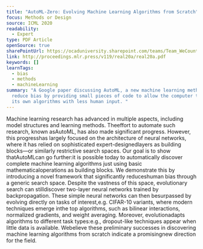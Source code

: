 ```yaml
---
title: "AutoML-Zero: Evolving Machine Learning Algorithms from Scratch"
focus: Methods or Design
source: ICML 2020
readability:
  - Expert
type: PDF Article
openSource: true
sharePointUrl: https://ocaduniversity.sharepoint.com/teams/Team_WeCount/Shared%20Documents/Resources%20and%20Tools/Literature%20(curated)/AutoML-Zero_Evolving%20Machine%20Learning%20Algorithms%20from%20Scratch.pdf
link: http://proceedings.mlr.press/v119/real20a/real20a.pdf
keywords: []
learnTags:
  - bias
  - methods
  - machineLearning
summary: "A Google paper discussing AutoML, a new machine learning method to
  reduce bias by providing small pieces of code to allow the computer to build
  its own algorithms with less human input. "
---
```

Machine learning research has advanced in multiple aspects, including model structures and learning methods. Theeffort to automate such research, known asAutoML, has also made significant progress. However, this progresshas largely focused on the architecture of neural networks, where it has relied on sophisticated expert-designedlayers as building blocks—or similarly restrictive search spaces. Our goal is to show thatAutoMLcan go further:it is possible today to automatically discover complete machine learning algorithms just using basic mathematicaloperations as building blocks. We demonstrate this by introducing a novel framework that significantly reduceshuman bias through a generic search space. Despite the vastness of this space, evolutionary search can stilldiscover two-layer neural networks trained by backpropagation. These simple neural networks can then besurpassed by evolving directly on tasks of interest,e.g. CIFAR-10 variants, where modern techniques emerge inthe top algorithms, such as bilinear interactions, normalized gradients, and weight averaging. Moreover, evolutionadapts algorithms to different task types:e.g., dropout-like techniques appear when little data is available. Webelieve these preliminary successes in discovering machine learning algorithms from scratch indicate a promisingnew direction for the field.
